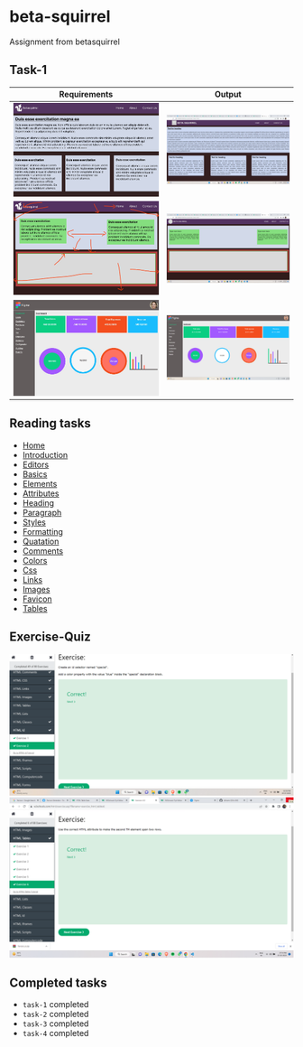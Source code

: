 # beta-squirrel

Assignment from betasquirrel

## Task-1

| Requirements              | Output                |
| ------------------------- | --------------------- |
| ![task-1](req/task-1.jpg) | ![1](work/task-1.png) |
| ![task-2](req/task-2.jpg) | ![2](work/task-2.png) |
| ![task-4](req/task-4.jpg) | ![4](work/task-4.png) |

## Reading tasks

- [Home](https://www.w3schools.com/html/default.asp)
- [Introduction](https://www.w3schools.com/html/html_intro.asp)
- [Editors](https://www.w3schools.com/html/html_editors.asp)
- [Basics](https://www.w3schools.com/html/html_basic.asp)
- [Elements](https://www.w3schools.com/html/html_elements.asp)
- [Attributes](https://www.w3schools.com/html/html_attributes.asp)
- [Heading](https://www.w3schools.com/html/html_headings.asp)
- [Paragraph](https://www.w3schools.com/html/html_paragraphs.asp)
- [Styles](https://www.w3schools.com/html/html_styles.asp)
- [Formatting](https://www.w3schools.com/html/html_formatting.asp)
- [Quatation](https://www.w3schools.com/html/html_quotation_elements.asp)
- [Comments](https://www.w3schools.com/html/html_comments.asp)
- [Colors](https://www.w3schools.com/html/html_colors.asp)
- [Css](https://www.w3schools.com/html/html_css.asp)
- [Links](https://www.w3schools.com/html/html_links.asp)
- [Images](https://www.w3schools.com/html/html_images.asp)
- [Favicon](https://www.w3schools.com/html/html_favicon.asp)
- [Tables](https://www.w3schools.com/html/html_tables.asp)

## Exercise-Quiz
![screenshot-1](work/Screenshot%20(217).png)
![screenshot-2](work/Screenshot%20(236).png)


## Completed tasks

- `task-1` completed
- `task-2` completed
- `task-3` completed
- `task-4` completed
